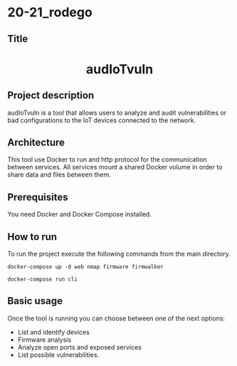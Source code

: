 # 20-21_rodego

## Title

<h1 align="center">audIoTvuln</h1>

## Project description

audIoTvuln is a tool that allows users to analyze and audit vulnerabilities or bad configurations to the IoT devices connected to the network.

## Architecture

This tool use Docker to run and http protocol for the communication between services.
All services mount a shared Docker volume in order to share data and files between them.

## Prerequisites

You need Docker and Docker Compose installed.

## How to run

To run the project execute the following commands from the main directory.

```
docker-compose up -d web nmap firmware firmwalker

docker-compose run cli
```

## Basic usage

Once the tool is running you can choose between one of the next options:

- List and identify devices
- Firmware analysis
- Analyze open ports and exposed services
- List possible vulnerabilities.



